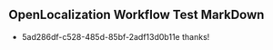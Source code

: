 ## OpenLocalization Workflow Test MarkDown
* 5ad286df-c528-485d-85bf-2adf13d0b11e thanks!

<!--HONumber=Aug16_HO4-->


